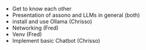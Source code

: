 - Get to know each other
- Presentation of assono and LLMs in general (both)
- install and use Ollama (Chrisso)
- Networking (Fred)
- Venv (Fred)
- Implement basic Chatbot (Chrisso)
